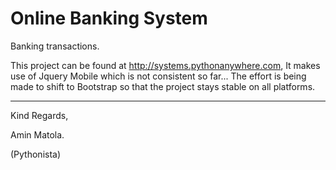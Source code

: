 # Online Banking System
Banking transactions.

This project can be found at http://systems.pythonanywhere.com, It makes use of Jquery Mobile which is not consistent so far...
The effort is being made to shift to Bootstrap so that the project stays stable on all platforms.

______________________________________________________________________

Kind Regards,

Amin Matola.

(Pythonista)
